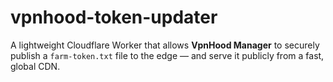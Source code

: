 # vpnhood-token-updater
A lightweight Cloudflare Worker that allows **VpnHood Manager** to securely publish a `farm-token.txt` file to the edge — and serve it publicly from a fast, global CDN.
